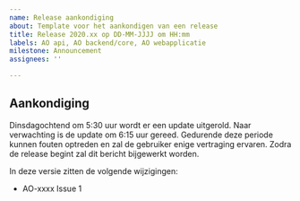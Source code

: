 ```yaml
---
name: Release aankondiging
about: Template voor het aankondigen van een release
title: Release 2020.xx op DD-MM-JJJJ om HH:mm
labels: AO api, AO backend/core, AO webapplicatie
milestone: Announcement
assignees: ''

---
```


## Aankondiging

Dinsdagochtend <DATUM> om 5:30 uur wordt er een update uitgerold. Naar verwachting is de update om 6:15 uur gereed. Gedurende deze periode kunnen fouten optreden en zal de gebruiker enige vertraging ervaren. Zodra de release begint zal dit bericht bijgewerkt worden.

In deze versie zitten de volgende wijzigingen:

* AO-xxxx Issue 1
